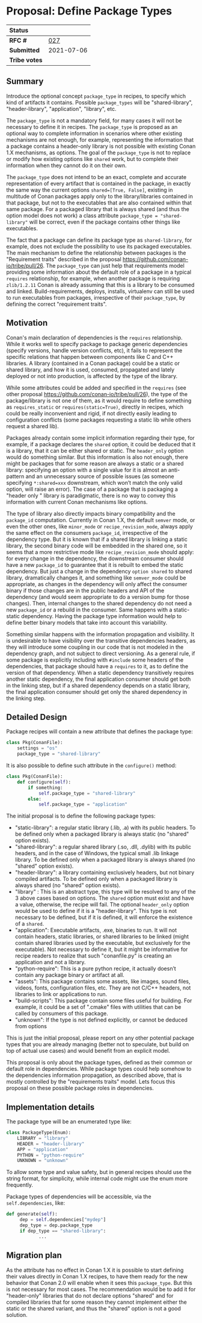 # Proposal: Define Package Types


| **Status**        |                                                   |
|:------------------|:--------------------------------------------------|
| **RFC #**         | [027](https://github.com/conan-io/tribe/pull/27)  |
| **Submitted**     | 2021-07-06                                       |
| **Tribe votes**   |                                                   |


## Summary

Introduce the optional concept ``package_type`` in recipes, to specify which kind of artifacts it contains. Possible ``package_types`` will be "shared-library", "header-library", "application", "library", etc.

The ``package_type`` is not a mandatory field, for many cases it will not be necessary to define it in recipes. The ``package_type`` is proposed as an optional way to complete information in scenarios where other existing mechanisms are not enough, for example, representing the information that a package contains a header-only library is not possible with existing Conan 1.X mechanisms, as options. The goal of the ``package_type`` is not to replace or modify how existing options like ``shared`` work, but to complete their information when they cannot do it on their own.

The ``package_type`` does not intend to be an exact, complete and accurate representation of every artifact that is contained in the package, in exactly the same way the current options ``shared=[True, False]``, existing in multitude of Conan packages apply only to the library/libraries contained in that package, but not to the executables that are also contained within that same package. For a packaged library that is always shared (and thus the option model does not work) a class attribute ``package_type = "shared-library"`` will be correct, even if the package contains other things like executables.

The fact that a package can define its package type as ``shared-library``, for example, does not exclude the possibility to use its packaged executables. The main mechanism to define the relationship between packages is the "Requirement traits" described in the proposal https://github.com/conan-io/tribe/pull/26. The ``package_type`` can just help that requirements model providing some information about the default role of a package in a typical ``requires`` relationship, for example, when another package is requiring ``zlib/1.2.11`` Conan is already assuming that this is a library to be consumed and linked. Build-requirements, deploys, installs, virtualenv can still be used to run executables from packages, irrespective of their ``package_type``, by defining the correct "requirement traits".


## Motivation

Conan's main declaration of dependencies is the ``requires`` relationship. While it works well to specify package to package generic dependencies (specify versions, handle version conflicts, etc), it fails to represent the specific relations that happen between components like C and C++ libraries. A library (contained in a Conan package) could be a static or shared library, and how it is used, consumed, propagated and lately deployed or not into production, is affected by the type of the library.

While some attributes could be added and specified in the ``requires`` (see other proposal https://github.com/conan-io/tribe/pull/26), the type of the package/library is not one of them, as it would require to define something as ``requires_static`` or ``requires(static=True)``, directly in recipes, which could be really inconvenient and rigid, if not directly easily leading to configuration conflicts (some packages requesting a static lib while others request a shared lib).

Packages already contain some implicit information regarding their type, for example, if a package declares the ``shared`` option, it could be deduced that it is a library, that it can be either shared or static. The ``header_only`` option would do something similar. But this information is also not enough, there might be packages that for some reason are always a static or a shared library: specifying an option with a single value for it is almost an anti-pattern and an unnecessary source of possible issues (as someone specifying ``*:shared=xxx`` downstream, which won’t match the only valid option, will raise an error). The case of a package that is packaging a "header only " library  is paradigmatic, there is no way to convey this information with current Conan mechanisms like options.

The type of library also directly impacts binary compatibility and the ``package_id`` computation. Currently in Conan 1.X, the default ``semver`` mode, or even the other ones, like ``minor_mode`` or ``recipe_revision_mode``, always apply the same effect on the consumers ``package_id``, irrespective of the dependency type. But it is known that if a shared library is linking a static library, the second binary code will be embedded in the shared one, so it seems that a more restrictive mode like ``recipe_revision_mode`` should apply: for every change in the dependency, the downstream consumer should have a new ``package_id`` to guarantee that it is rebuilt to embed the static dependency. But just a change in the dependency ``option shared`` to shared library, dramatically changes it, and something like ``semver_mode`` could be appropriate, as changes in the dependency will only affect the consumer binary if those changes are in the public headers and API of the dependency (and would seem appropriate to do a version bump for those changes). Then, internal changes to the shared dependency do not need a new ``package_id`` or a rebuild in the consumer. Same happens with a static-static dependency. Having the package type information would help to define better binary models that take into account this variability.

Something similar happens with the information propagation and visibility. It is undesirable to have visibility over the transitive dependencies headers, as they will introduce some coupling in our code that is not modeled in the dependency graph, and not subject to direct versioning. As a general rule, if some package is explicitly including with ``#include`` some headers of the dependencies, that package should have a ``requires`` to it, as to define the version of that dependency. When a static dependency transitively requires another static dependency, the final application consumer should get both in the linking step, but if a shared dependency depends on a static library, the final application consumer should get only the shared dependency in the linking step.


## Detailed Design

Package recipes will contain a new attribute that defines the package type:

```python
class Pkg(ConanFile):
    settings = "os"
    package_type = "shared-library"
```

It is also possible to define such attribute in the ``configure()`` method:

```python
class Pkg(ConanFile):
    def configure(self):
        if something:
            self.package_type = "shared-library"
        else:
            self.package_type = "application"
```

The initial proposal is to define the following package types:

- "static-library": a regular static library (.lib, .a) with its public headers. To be defined only when a packaged library is always static (no "shared" option exists).
- "shared-library": a regular shared library (.so, .dll, .dylib) with its public headers, and in the case of Windows, the typical small .lib linkage library. To be defined only when a packaged library is always shared (no "shared" option exists).
- "header-library": a library containing exclusively headers, but not binary compiled artifacts. To be defined only when a packaged library is always shared (no "shared" option exists).
- "library" : This is an abstract type, this type will be resolved to any of the 3 above cases based on options. The ``shared`` option must exist and have a value, otherwise, the recipe will fail. The optional ``header_only`` option would be used to define if it is a "header-library". This type is not necessary to be defined, but if it is defined, it will enforce the existence of a ``shared``.
- "application": Executable artifacts, .exe, binaries to run. It will not contain headers, static libraries, or shared libraries to be linked (might contain shared libraries used by the executable, but exclusively for the executable). Not necessary to define it, but it might be informative for recipe readers to realize that such "conanfile.py" is creating an application and not a library.
- "python-require": This is a pure python recipe, it actually doesn’t contain any package binary or artifact at all.
- "assets": This package contains some assets, like images, sound files, videos, fonts, configuration files, etc. They are not C/C++ headers, not libraries to link or applications to run.
- "build-scripts": This package contain some files useful for building. For example, it could be a set of ".cmake" files with utilities that can be called by consumers of this package.
- "unknown": If the type is not defined explicitly, or cannot be deduced from options

This is just the initial proposal, please report on any other potential package types that you are already managing (better not to speculate, but build on top of actual use cases) and would benefit from an explicit model.

This proposal is only about the package types, defined as their common or default role in dependencies. While package types could help somehow to the dependencies information propagation, as described above, that is mostly controlled by the "requirements traits" model. Lets focus this proposal on these possible package roles in dependencies.


## Implementation details

The package type will be an enumerated type like:

```python
class PackageType(Enum):
    LIBRARY = "library"
    HEADER = "header-library"
    APP = "application"
    PYTHON = "python-require"
    UNKNOWN = "unknown"
```

To allow some type and value safety, but in general recipes should use the string format, for simplicity, while internal code might use the enum more frequently.

Package types of dependencies will be accessible, via the ``self.dependencies``, like:

```python
def generate(self):
     dep = self.dependencies["mydep"]
     dep_type = dep.package_type
     if dep_type == "shared-library":
            ...
```

## Migration plan

As the attribute has no effect in Conan 1.X it is possible to start defining their values directly in Conan 1.X recipes, to have them ready for the new behavior that Conan 2.0 will enable when it sees this ``package_type``. But this is not necessary for most cases. The recommendation would be to add it for "header-only" libraries that do not declare options "shared" and for compiled libraries that for some reason they cannot implement either the static or the shared variant, and thus the "shared" option is not a good solution.
